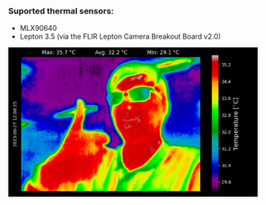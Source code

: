 ### Suported thermal sensors:
- MLX90640
- Lepton 3.5 (via the FLIR Lepton Camera Breakout Board v2.0)

![THC_2023-06-14_12-03-06](https://raw.githubusercontent.com/4bitFox/Thermal-Camera/main/saves/THC_2023-06-27_12-08-25.png)
